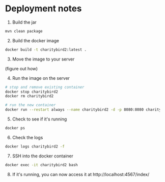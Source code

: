 # Deployment notes

1. Build the jar

```sh
mvn clean package
```

2. Build the docker image

```sh
docker build -t charitybird2:latest .
```

3. Move the image to your server

(figure out how)

4. Run the image on the server

```sh
# stop and remove existing container
docker stop charitybird2
docker rm charitybird2
```

```sh
# run the new container
docker run --restart always --name charitybird2 -d -p 8080:8080 charitybird2
```

5. Check to see if it's running

```sh
docker ps
```

6. Check the logs

```sh
docker logs charitybird2 -f
```

7. SSH into the docker container

```sh
docker exec -it charitybird2 bash
```

8. If it's running, you can now access it at http://localhost:4567/index/